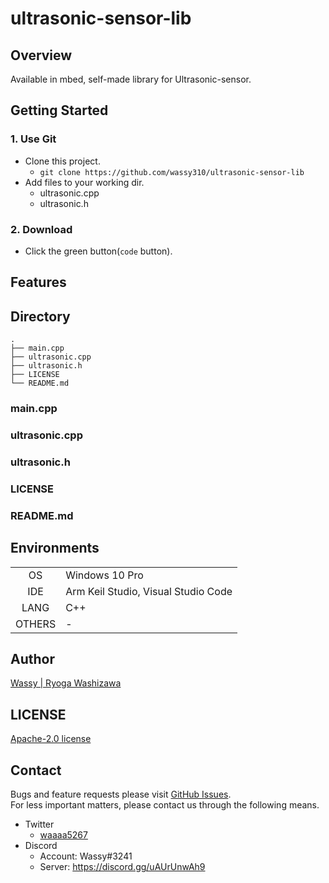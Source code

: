 # ultrasonic-sensor-lib

## Overview
Available in mbed, self-made library for Ultrasonic-sensor.

## Getting Started
### 1. Use Git
- Clone this project.
  - `git clone https://github.com/wassy310/ultrasonic-sensor-lib`
- Add files to your working dir.
  - ultrasonic.cpp
  - ultrasonic.h
### 2. Download
- Click the green button(`code` button).

## Features


## Directory
```
.
├── main.cpp
├── ultrasonic.cpp
├── ultrasonic.h
├── LICENSE
└── README.md
```
### main.cpp

### ultrasonic.cpp

### ultrasonic.h

### LICENSE

### README.md

## Environments
|          |     |
|   :-:    | --- |
| OS       | Windows 10 Pro |
| IDE      | Arm Keil Studio, Visual Studio Code |
| LANG     | C++ |
| OTHERS   | - |

## Author
[Wassy | Ryoga Washizawa](https://github.com/wassy310)

## LICENSE
[Apache-2.0 license](https://github.com/apache/.github/blob/main/LICENSE)

## Contact
Bugs and feature requests please visit [GitHub Issues](https://github.com/wassy310/flutter_stt/issues).  
For less important matters, please contact us through the following means.
- Twitter
  - [waaaa5267](https://twitter.com/waaaa5267)
- Discord
  - Account: Wassy#3241
  - Server: https://discord.gg/uAUrUnwAh9